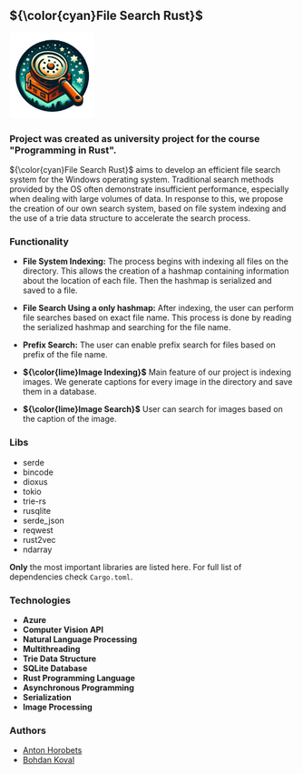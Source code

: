 ## ${\color{cyan}File Search Rust}$
<img src="./logo.png" width="150" alt="">

### Project was created as university project for the course "Programming in Rust".

${\color{cyan}File Search Rust}$ aims to develop an efficient file search system for the Windows operating system.
Traditional search methods provided by the OS often demonstrate insufficient performance, especially when dealing with large volumes of data.
In response to this, we propose the creation of our own search system, based on file system indexing and the use of a trie data structure to accelerate the search process.

### Functionality
- **File System Indexing:** The process begins with indexing all files on the directory. 
    This allows the creation of a hashmap containing information about the location of each file. 
    Then the hashmap is serialized and saved to a file.
- **File Search Using a only hashmap:** After indexing, the user can perform file searches based on exact file name.
    This process is done by reading the serialized hashmap and searching for the file name.
- **Prefix Search:** The user can enable prefix search for files based on prefix of the file name.

- **${\color{lime}Image Indexing}$** Main feature of our project is indexing images. 
    We generate captions for every image in the directory and save them in a database.
- **${\color{lime}Image Search}$** User can search for images based on the caption of the image.

### Libs
- serde
- bincode
- dioxus
- tokio
- trie-rs
- rusqlite
- serde_json
- reqwest
- rust2vec
- ndarray

 __Only__ the most important libraries are listed here. For full list of dependencies check `Cargo.toml`.

### Technologies
- **Azure**
- **Computer Vision API**
- **Natural Language Processing**
- **Multithreading**
- **Trie Data Structure**
- **SQLite Database**
- **Rust Programming Language**
- **Asynchronous Programming**
- **Serialization**
- **Image Processing**

### Authors
- [Anton Horobets](https://github.com/ikvict07)
- [Bohdan Koval](https://github.com/bogda165/)
